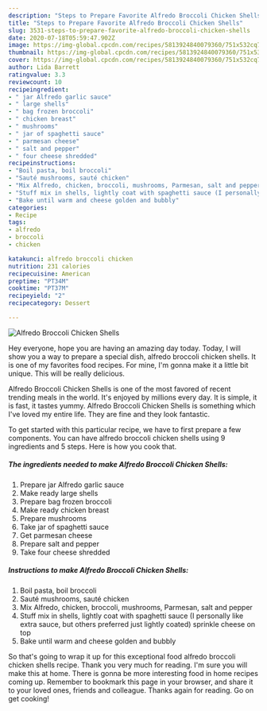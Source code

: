 ```yaml
---
description: "Steps to Prepare Favorite Alfredo Broccoli Chicken Shells"
title: "Steps to Prepare Favorite Alfredo Broccoli Chicken Shells"
slug: 3531-steps-to-prepare-favorite-alfredo-broccoli-chicken-shells
date: 2020-07-18T05:59:47.902Z
image: https://img-global.cpcdn.com/recipes/5813924840079360/751x532cq70/alfredo-broccoli-chicken-shells-recipe-main-photo.jpg
thumbnail: https://img-global.cpcdn.com/recipes/5813924840079360/751x532cq70/alfredo-broccoli-chicken-shells-recipe-main-photo.jpg
cover: https://img-global.cpcdn.com/recipes/5813924840079360/751x532cq70/alfredo-broccoli-chicken-shells-recipe-main-photo.jpg
author: Lida Barrett
ratingvalue: 3.3
reviewcount: 10
recipeingredient:
- " jar Alfredo garlic sauce"
- " large shells"
- " bag frozen broccoli"
- " chicken breast"
- " mushrooms"
- " jar of spaghetti sauce"
- " parmesan cheese"
- " salt and pepper"
- " four cheese shredded"
recipeinstructions:
- "Boil pasta, boil broccoli"
- "Sauté mushrooms, sauté chicken"
- "Mix Alfredo, chicken, broccoli, mushrooms, Parmesan, salt and pepper"
- "Stuff mix in shells, lightly coat with spaghetti sauce (I personally like extra sauce, but others preferred just lightly coated) sprinkle cheese on top"
- "Bake until warm and cheese golden and bubbly"
categories:
- Recipe
tags:
- alfredo
- broccoli
- chicken

katakunci: alfredo broccoli chicken 
nutrition: 231 calories
recipecuisine: American
preptime: "PT34M"
cooktime: "PT37M"
recipeyield: "2"
recipecategory: Dessert

---
```



![Alfredo Broccoli Chicken Shells](https://img-global.cpcdn.com/recipes/5813924840079360/751x532cq70/alfredo-broccoli-chicken-shells-recipe-main-photo.jpg)

Hey everyone, hope you are having an amazing day today. Today, I will show you a way to prepare a special dish, alfredo broccoli chicken shells. It is one of my favorites food recipes. For mine, I'm gonna make it a little bit unique. This will be really delicious.

Alfredo Broccoli Chicken Shells is one of the most favored of recent trending meals in the world. It's enjoyed by millions every day. It is simple, it is fast, it tastes yummy. Alfredo Broccoli Chicken Shells is something which I've loved my entire life. They are fine and they look fantastic.




To get started with this particular recipe, we have to first prepare a few components. You can have alfredo broccoli chicken shells using 9 ingredients and 5 steps. Here is how you cook that.

<!--inarticleads1-->

##### The ingredients needed to make Alfredo Broccoli Chicken Shells:

1. Prepare  jar Alfredo garlic sauce
1. Make ready  large shells
1. Prepare  bag frozen broccoli
1. Make ready  chicken breast
1. Prepare  mushrooms
1. Take  jar of spaghetti sauce
1. Get  parmesan cheese
1. Prepare  salt and pepper
1. Take  four cheese shredded




<!--inarticleads2-->

##### Instructions to make Alfredo Broccoli Chicken Shells:

1. Boil pasta, boil broccoli
1. Sauté mushrooms, sauté chicken
1. Mix Alfredo, chicken, broccoli, mushrooms, Parmesan, salt and pepper
1. Stuff mix in shells, lightly coat with spaghetti sauce (I personally like extra sauce, but others preferred just lightly coated) sprinkle cheese on top
1. Bake until warm and cheese golden and bubbly




So that's going to wrap it up for this exceptional food alfredo broccoli chicken shells recipe. Thank you very much for reading. I'm sure you will make this at home. There is gonna be more interesting food in home recipes coming up. Remember to bookmark this page in your browser, and share it to your loved ones, friends and colleague. Thanks again for reading. Go on get cooking!
